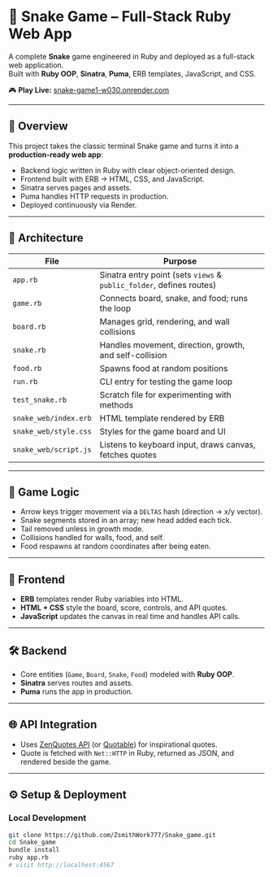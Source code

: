 # 🐍 Snake Game – Full-Stack Ruby Web App

A complete **Snake** game engineered in Ruby and deployed as a full-stack web application.  
Built with **Ruby OOP**, **Sinatra**, **Puma**, ERB templates, JavaScript, and CSS.

🎮 **Play Live:** [snake-game1-w030.onrender.com](https://snake-game1-w030.onrender.com)

---

## 📌 Overview
This project takes the classic terminal Snake game and turns it into a **production-ready web app**:

- Backend logic written in Ruby with clear object-oriented design.  
- Frontend built with ERB → HTML, CSS, and JavaScript.  
- Sinatra serves pages and assets.  
- Puma handles HTTP requests in production.  
- Deployed continuously via Render.

---

## 🧩 Architecture

| File | Purpose |
|------|---------|
| `app.rb` | Sinatra entry point (sets `views` & `public_folder`, defines routes) |
| `game.rb` | Connects board, snake, and food; runs the loop |
| `board.rb` | Manages grid, rendering, and wall collisions |
| `snake.rb` | Handles movement, direction, growth, and self-collision |
| `food.rb` | Spawns food at random positions |
| `run.rb` | CLI entry for testing the game loop |
| `test_snake.rb` | Scratch file for experimenting with methods |
| `snake_web/index.erb` | HTML template rendered by ERB |
| `snake_web/style.css` | Styles for the game board and UI |
| `snake_web/script.js` | Listens to keyboard input, draws canvas, fetches quotes |

---

## 🧠 Game Logic

- Arrow keys trigger movement via a `DELTAS` hash (direction → x/y vector).  
- Snake segments stored in an array; new head added each tick.  
- Tail removed unless in growth mode.  
- Collisions handled for walls, food, and self.  
- Food respawns at random coordinates after being eaten.

---

## 🎨 Frontend

- **ERB** templates render Ruby variables into HTML.  
- **HTML + CSS** style the board, score, controls, and API quotes.  
- **JavaScript** updates the canvas in real time and handles API calls.

---

## 🛠️ Backend

- Core entities (`Game`, `Board`, `Snake`, `Food`) modeled with **Ruby OOP**.  
- **Sinatra** serves routes and assets.  
- **Puma** runs the app in production.

---

## 🌐 API Integration

- Uses [ZenQuotes API](https://zenquotes.io) (or [Quotable](https://api.quotable.io/random)) for inspirational quotes.  
- Quote is fetched with `Net::HTTP` in Ruby, returned as JSON, and rendered beside the game.

---

## ⚙️ Setup & Deployment

### Local Development
```bash
git clone https://github.com/ZsmithWork777/Snake_game.git
cd Snake_game
bundle install
ruby app.rb
# visit http://localhost:4567
